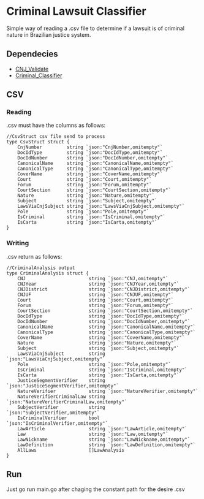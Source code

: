 # Criminal Lawsuit Classifier
Simple way of reading a .csv file to determine if a lawsuit is of criminal nature in Brazilian justice system.


## Dependecies
- [CNJ_Validate](https://github.com/Darklabel91/CNJ_Validate)
- [Criminal_Classifier](https://github.com/Darklabel91/Criminal_Classifier)

## CSV 

### Reading
.csv must have the columns as follows:
``` 
//CsvStruct csv file send to process
type CsvStruct struct {
	CnjNumber         string `json:"CnjNumber,omitempty"`
	DocIdType         string `json:"DocIdType,omitempty"`
	DocIdNumber       string `json:"DocIdNumber,omitempty"`
	CanonicalName     string `json:"CanonicalName,omitempty"`
	CanonicalType     string `json:"CanonicalType,omitempty"`
	CoverName         string `json:"CoverName,omitempty"`
	Court             string `json:"Court,omitempty"`
	Forum             string `json:"Forum,omitempty"`
	CourtSection      string `json:"CourtSection,omitempty"`
	Nature            string `json:"Nature,omitempty"`
	Subject           string `json:"Subject,omitempty"`
	LawsViaCnjSubject string `json:"LawsViaCnjSubject,omitempty"`
	Pole              string `json:"Pole,omitempty"`
	IsCriminal        string `json:"IsCriminal,omitempty"`
	IsCarta           string `json:"IsCarta,omitempty"`
}
```

### Writing
.csv return as follows:
``` 
//CriminalAnalysis output
type CriminalAnalysis struct {
	CNJ                       string `json:"CNJ,omitempty"`
	CNJYear                   string `json:"CNJYear,omitempty"`
	CNJDistrict               string `json:"CNJDistrict,omitempty"`
	CNJUF                     string `json:"CNJUF,omitempty"`
	Court                     string `json:"Court,omitempty"`
	Forum                     string `json:"Forum,omitempty"`
	CourtSection              string `json:"CourtSection,omitempty"`
	DocIdType                 string `json:"DocIdType,omitempty"`
	DocIdNumber               string `json:"DocIdNumber,omitempty"`
	CanonicalName             string `json:"CanonicalName,omitempty"`
	CanonicalType             string `json:"CanonicalType,omitempty"`
	CoverName                 string `json:"CoverName,omitempty"`
	Nature                    string `json:"Nature,omitempty"`
	Subject                   string `json:"Subject,omitempty"`
	LawsViaCnjSubject         string `json:"LawsViaCnjSubject,omitempty"`
	Pole                      string `json:"Pole,omitempty"`
	IsCriminal                string `json:"IsCriminal,omitempty"`
	IsCarta                   string `json:"IsCarta,omitempty"`
	JusticeSegmentVerifier    string `json:"JusticeSegmentVerifier,omitempty"`
	NatureVerifier            string `json:"NatureVerifier,omitempty"`
	NatureVerifierCriminalLaw string `json:"NatureVerifierCriminalLaw,omitempty"`
	SubjectVerifier           string `json:"SubjectVerifier,omitempty"`
	IsCriminalVerifier        bool   `json:"IsCriminalVerifier,omitempty"`
	LawArticle                string `json:"LawArticle,omitempty"`
	Law                       string `json:"Law,omitempty"`
	LawNickname               string `json:"LawNickname,omitempty"`
	LawDefinition             string `json:"LawDefinition,omitempty"`
	AllLaws                   []LawAnalysis
}

```


## Run
Just go run main.go after chaging the constant path for the desire .csv

